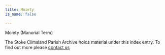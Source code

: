 ```yaml
---
title: Moiety
is_name: false

---
```


Moiety (Manorial Term)


The Stoke Climsland Parish Archive holds material under this index entry. To find out more please [contact us](/contact/)

